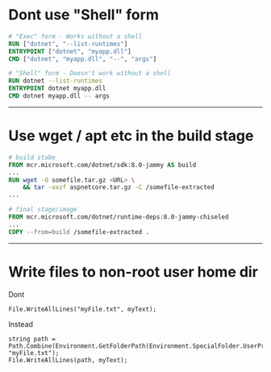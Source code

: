# Dont use "Shell" form

```dockerfile
# "Exec" form - Works without a shell
RUN ["dotnet", "--list-runtimes"]
ENTRYPOINT ["dotnet", "myapp.dll"]
CMD ["dotnet", "myapp.dll", "--", "args"]

# "Shell" form - Doesn't work without a shell
RUN dotnet --list-runtimes
ENTRYPOINT dotnet myapp.dll
CMD dotnet myapp.dll -- args
```

---

# Use wget / apt etc in the build stage

```dockerfile	
# build stabe
FROM mcr.microsoft.com/dotnet/sdk:8.0-jammy AS build
...
RUN wget -O somefile.tar.gz <URL> \
    && tar -oxzf aspnetcore.tar.gz -C /somefile-extracted
...

# final stage/image
FROM mcr.microsoft.com/dotnet/runtime-deps:8.0-jammy-chiseled
...
COPY --from=build /somefile-extracted .
```

---

# Write files to non-root user home dir

Dont
```
File.WriteAllLines("myFile.txt", myText);
```
Instead
```
string path = Path.Combine(Environment.GetFolderPath(Environment.SpecialFolder.UserProfile), "myFile.txt");
File.WriteAllLines(path, myText);
```